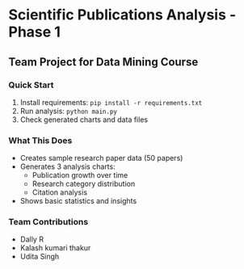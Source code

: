 # Scientific Publications Analysis - Phase 1

## Team Project for Data Mining Course

### Quick Start
1. Install requirements: `pip install -r requirements.txt`
2. Run analysis: `python main.py`
3. Check generated charts and data files

### What This Does    
- Creates sample research paper data (50 papers)
- Generates 3 analysis charts:
  - Publication growth over time
  - Research category distribution  
  - Citation analysis
- Shows basic statistics and insights


### Team Contributions
- Dally R 
- Kalash kumari thakur 
- Udita Singh
